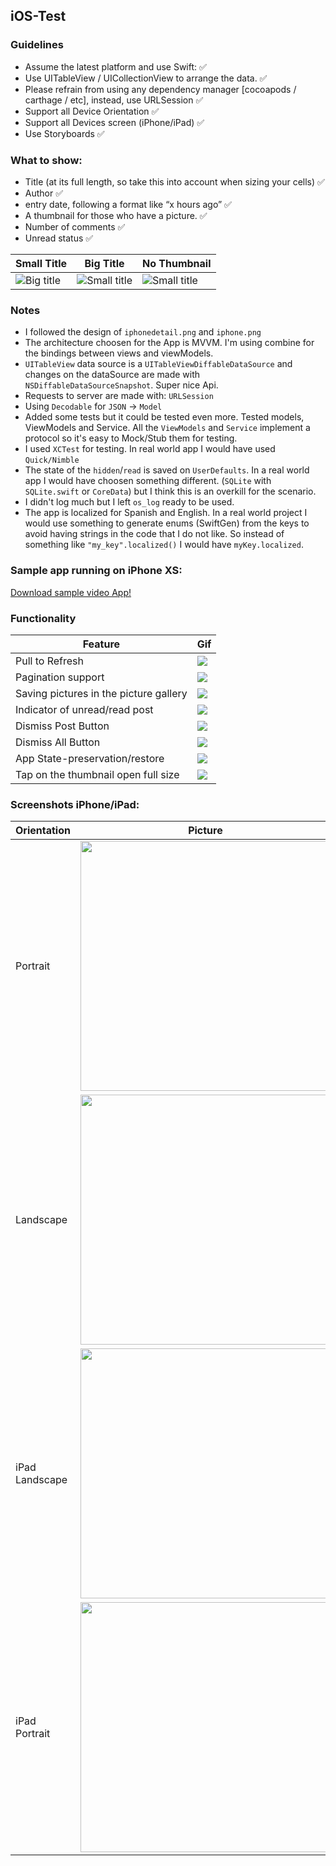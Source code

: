 ## iOS-Test

### Guidelines

- Assume the latest platform and use Swift: ✅
- Use UITableView / UICollectionView to arrange the data. ✅
- Please refrain from using any dependency manager [cocoapods / carthage / etc], instead, use URLSession ✅
- Support all Device Orientation ✅
- Support all Devices screen (iPhone/iPad) ✅
- Use Storyboards ✅

### What to show:

- Title (at its full length, so take this into account when sizing your cells) ✅
- Author ✅
- entry date, following a format like “x hours ago” ✅
- A thumbnail for those who have a picture. ✅
- Number of comments ✅
- Unread status ✅

| Small Title | Big Title | No Thumbnail |
|-------------|-----------|--------------|
|![Big title](readme-images/small-title.png)|![Small title](readme-images/big-title.png)|![Small title](readme-images/no-thumbnail.png)|


### Notes

- I followed the design of `iphonedetail.png` and `iphone.png`
- The architecture choosen for the App is MVVM. I'm using combine for the bindings between views and viewModels.
- `UITableView` data source is a `UITableViewDiffableDataSource` and changes on the dataSource are made with `NSDiffableDataSourceSnapshot`. Super nice Api.
- Requests to server are made with: `URLSession`
- Using `Decodable` for `JSON` -> `Model`
- Added some tests but it could be tested even more. Tested models, ViewModels and Service. All the `ViewModels` and `Service` implement a protocol so it's easy to Mock/Stub them for testing.
- I used `XCTest` for testing. In real world app I would have used `Quick/Nimble`
- The state of the `hidden`/`read` is saved on `UserDefaults`. In a real world app I would have choosen something different. (`SQLite` with `SQLite.swift` or `CoreData`) but I think this is an overkill for the scenario.
- I didn't log much but I left `os_log` ready to be used.
- The app is localized for Spanish and English. In a real world project I would use something to generate enums (SwiftGen) from the keys to avoid having strings in the code that I do not like. So instead of something like `"my_key".localized()` I would have `myKey.localized`.

### Sample app running on iPhone XS:

[Download sample video App!](sample-app.mp4)


### Functionality
	
| Feature | Gif |
|-------------|-----------|
| Pull to Refresh | ![](readme-images/pull-to-refresh.gif) |
| Pagination support | ![](readme-images/pagination-support.gif)|
| Saving pictures in the picture gallery | ![](readme-images/save-image.gif)|
| Indicator of unread/read post | ![](readme-images/unread-read.gif)|
| Dismiss Post Button | ![](readme-images/dismiss.gif) |
| Dismiss All Button | ![](readme-images/dismiss-all.gif)|
| App State-preservation/restore | ![](readme-images/state.gif)|
| Tap on the thumbnail open full size| ![](readme-images/full-size.gif)|
		

### Screenshots iPhone/iPad:

| Orientation | Picture |
|-------------|-----------|
| Portrait | <img src="readme-images/portrait.png" width="400"/> |
| Landscape | <img src="readme-images/landscape.png" width="400"/> |
| iPad Landscape | <img src="readme-images/ipad-landscape-new.png" width="400"/> |
| iPad Portrait | <img src="readme-images/ipad-portrait-new.png" width="400"/> |






